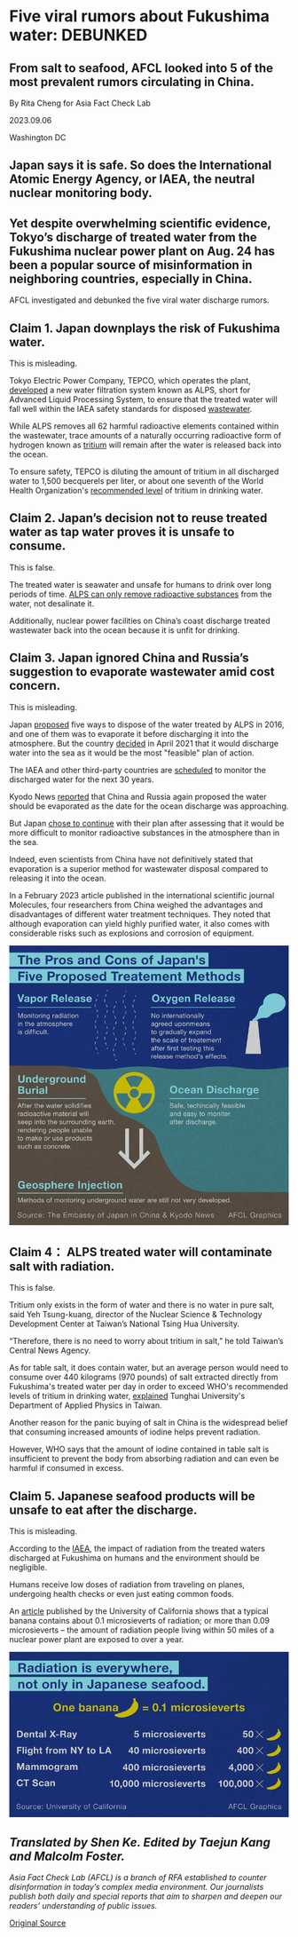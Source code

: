 # Five viral rumors about Fukushima water: DEBUNKED

## From salt to seafood, AFCL looked into 5 of the most prevalent rumors circulating in China.

By Rita Cheng for Asia Fact Check Lab

2023.09.06

Washington DC

## Japan says it is safe. So does the International Atomic Energy Agency, or IAEA, the neutral nuclear monitoring body.

## Yet despite overwhelming scientific evidence, Tokyo’s discharge of treated water from the Fukushima nuclear power plant on Aug. 24 has been a popular source of misinformation in neighboring countries, especially in China.

AFCL investigated and debunked the five viral water discharge rumors.

## Claim 1. Japan downplays the risk of Fukushima water.

This is misleading.

Tokyo Electric Power Company, TEPCO, which operates the plant, [developed](https://www.newscientist.com/article/2359217-fukushima-the-inside-story-of-the-alps-treated-water/) a new water filtration system known as ALPS, short for Advanced Liquid Processing System, to ensure that the treated water will fall well within the IAEA safety standards for disposed [wastewater](https://www.iaea.org/publications/8154/classification-of-radioactive-waste).

While ALPS removes all 62 harmful radioactive elements contained within the wastewater, trace amounts of a naturally occurring radioactive form of hydrogen known as [tritium](https://www.tepco.co.jp/en/decommission/progress/watertreatment/index-e.html) will remain after the water is released back into the ocean.

To ensure safety, TEPCO is diluting the amount of tritium in all discharged water to 1,500 becquerels per liter, or about one seventh of the World Health Organization's [recommended level](https://cdn.who.int/media/docs/default-source/wash-documents/water-safety-and-quality/dwq-guidelines-4/gdwq4-with-add1-chap9.pdf?sfvrsn=6fc78cae_3) of tritium in drinking water.

## Claim 2. Japan’s decision not to reuse treated water as tap water proves it is unsafe to consume.

This is false.

The treated water is seawater and unsafe for humans to drink over long periods of time. [ALPS can only remove radioactive substances](https://www.tepco.co.jp/en/decommission/progress/watertreatment/movielist/index-e.html) from the water, not desalinate it.

Additionally, nuclear power facilities on China’s coast discharge treated wastewater back into the ocean because it is unfit for drinking.

## Claim 3. Japan ignored China and Russia’s suggestion to evaporate wastewater amid cost concern.

This is misleading.

Japan [proposed](https://www.meti.go.jp/english/earthquake/nuclear/decommissioning/pdf/20200210_alps.pdf#page=6) five ways to dispose of the water treated by ALPS in 2016, and one of them was to evaporate it before discharging it into the atmosphere. But the country [decided](https://www.cn.emb-japan.go.jp/itpr_zh/00_000485_00104.html) in April 2021 that it would discharge water into the sea as it would be the most "feasible" plan of action.

The IAEA and other third-party countries are [scheduled](https://www.iaea.org/sites/default/files/iaea_comprehensive_alps_report.pdf) to monitor the discharged water for the next 30 years.

Kyodo News [reported](https://english.kyodonews.net/news/2023/08/664ffadc61c6-china-russia-jointly-sought-vapor-release-plan-for-fukushima-water.html) that China and Russia again proposed the water should be evaporated as the date for the ocean discharge was approaching.

But Japan [chose to continue](https://english.kyodonews.net/news/2023/08/664ffadc61c6-china-russia-jointly-sought-vapor-release-plan-for-fukushima-water.html) with their plan after assessing that it would be more difficult to monitor radioactive substances in the atmosphere than in the sea.

Indeed, even scientists from China have not definitively stated that evaporation is a superior method for wastewater disposal compared to releasing it into the ocean.

In a February 2023 article published in the international scientific journal Molecules, four researchers from China weighed the advantages and disadvantages of different water treatment techniques. They noted that although evaporation can yield highly purified water, it also comes with considerable risks such as explosions and corrosion of equipment.

![3.png](images/WP2WTNWYHQZYXPAKA77UZKSQVM.png)

## Claim 4： ALPS treated water will contaminate salt with radiation.

This is false.

Tritium only exists in the form of water and there is no water in pure salt, said Yeh Tsung-kuang, director of the Nuclear Science & Technology Development Center at Taiwan’s National Tsing Hua University.

“Therefore, there is no need to worry about tritium in salt,” he told Taiwan’s Central News Agency.

As for table salt, it does contain water, but an average person would need to consume over 440 kilograms (970 pounds) of salt extracted directly from Fukushima's treated water per day in order to exceed WHO's recommended levels of tritium in drinking water, [explained](https://www.facebook.com/THUPhys1955/posts/678005727685241?ref=embed_post) Tunghai University's Department of Applied Physics in Taiwan.

Another reason for the panic buying of salt in China is the widespread belief that consuming increased amounts of iodine helps prevent radiation.

However, WHO says that the amount of iodine contained in table salt is insufficient to prevent the body from absorbing radiation and can even be harmful if consumed in excess.

## Claim 5. Japanese seafood products will be unsafe to eat after the discharge.

This is misleading.

According to the [IAEA](https://www.iaea.org/sites/default/files/iaea_comprehensive_alps_report.pdf), the impact of radiation from the treated waters discharged at Fukushima on humans and the environment should be negligible.

Humans receive low doses of radiation from traveling on planes, undergoing health checks or even just eating common foods.

An [article](https://www.universityofcalifornia.edu/news/what-know-you-go-bananas-about-radiation) published by the University of California shows that a typical banana contains about 0.1 microsieverts of radiation; or more than 0.09 microsieverts – the amount of radiation people living within 50 miles of a nuclear power plant are exposed to over a year.

![5.png](images/LE2CGPFMHLTXOPKSO3GFAJFS2A.png)

## *Translated by Shen Ke. Edited by Taejun Kang and Malcolm Foster.*

*Asia Fact Check Lab (AFCL) is a branch of RFA established to counter disinformation in today’s complex media environment. Our journalists publish both daily and special reports that aim to sharpen and deepen our readers’ understanding of public issues.*



[Original Source](https://www.rfa.org/english/news/afcl/fact-check-fukushima-rumors-09062023123703.html)